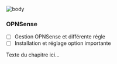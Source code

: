 ![body](https://banzaihobby.com/cdn/shop/files/Aoshima_Initial_D_Takumi_Fujiwara_AE86_Trueno_Project_D_Specification_-_BanzaiHobby-254450.jpg?v=1717061182&width=1100)

### **OPNSense**

- [ ] Gestion OPNSense et différente régle
- [ ] Installation et réglage option importante

Texte du chapitre ici...
